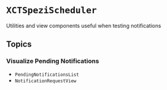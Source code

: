 # ``XCTSpeziScheduler``

Utilities and view components useful when testing notifications

<!--

This source file is part of the Stanford Spezi open-source project

SPDX-FileCopyrightText: 2024 Stanford University and the project authors (see CONTRIBUTORS.md)

SPDX-License-Identifier: MIT

-->

## Topics

### Visualize Pending Notifications

- ``PendingNotificationsList``
- ``NotificationRequestView``
